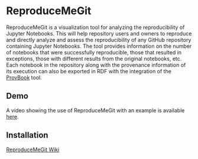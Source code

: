 # ReproduceMeGit

ReproduceMeGit is a visualization tool for analyzing the reproducibility of Jupyter Notebooks. This will help repository users and owners to reproduce and directly analyze and assess the reproducibility of any GitHub repository containing Jupyter Notebooks. The tool provides information on the number of notebooks that were successfully reproducible, those that resulted in exceptions, those with different results from the original notebooks, etc. Each notebook in the repository along with the provenance information of its execution can also be exported in RDF with the integration of the [ProvBook](https://github.com/Sheeba-Samuel/provenancebook) tool.

Demo
----
A video showing the use of ReproduceMeGit with an example is available [here]().

Installation
-------------
[ReproduceMeGit Wiki](https://github.com/fusion-jena/ReproduceMeGit/wiki)
